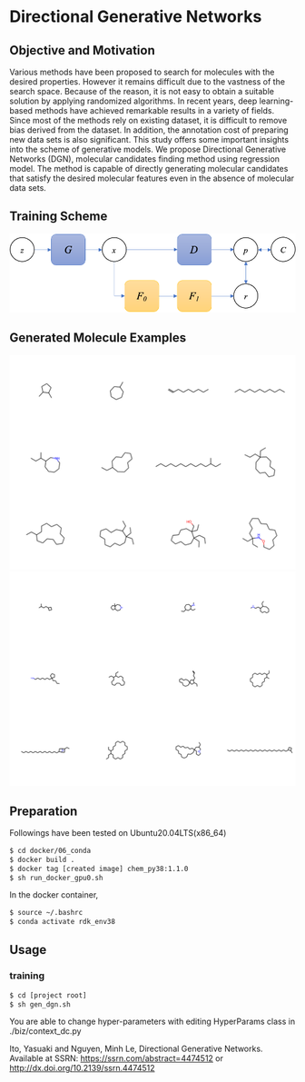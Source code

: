 # Directional Generative Networks


## Objective and Motivation
Various methods have been proposed to search for molecules with the desired properties.
  However it remains difficult due to the vastness of the search space.
  Because of the reason, it is not easy to obtain a suitable solution by applying randomized algorithms.
  In recent years, deep learning-based methods have achieved remarkable results in a variety of fields.
  Since most of the methods rely on existing dataset, it is difficult to remove bias derived from the dataset.
  In addition, the annotation cost of preparing new data sets is also significant.
  This study offers some important insights into the scheme of generative models.
  We propose Directional Generative Networks (DGN), molecular candidates finding method using regression model.
  The method is capable of directly generating molecular candidates that satisfy the desired molecular features even in the absence of molecular data sets.

## Training Scheme
![img.png](im/dgn.png)

## Generated Molecule Examples
![img_1.png](im/im_dgn_atom20_20230301_160132.png)
![img.png](im/im_dgn_20230219_115312.png)


## Preparation
Followings have been tested on Ubuntu20.04LTS(x86_64) 
```terminal
$ cd docker/06_conda
$ docker build .
$ docker tag [created image] chem_py38:1.1.0
$ sh run_docker_gpu0.sh
```

In the docker container,
```terminal
$ source ~/.bashrc
$ conda activate rdk_env38
```

## Usage
### training
```terminal
$ cd [project root]
$ sh gen_dgn.sh
```
You are able to change hyper-parameters with editing HyperParams class in ./biz/context_dc.py

Ito, Yasuaki and Nguyen, Minh Le, Directional Generative Networks. Available at SSRN: https://ssrn.com/abstract=4474512 or http://dx.doi.org/10.2139/ssrn.4474512